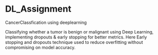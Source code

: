 # DL_Assignment

CancerClassfication using deeplearning

Classifying whether a tumor is benign or malignant using Deep Learning, implementing dropouts & early stopping for better metrics. Here Early stopping and dropouts technique used to reduce overfitting without compromising on model accuracy.
